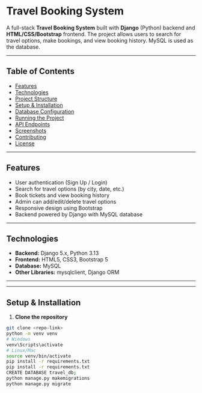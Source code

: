 # Travel Booking System

A full-stack **Travel Booking System** built with **Django** (Python) backend and **HTML/CSS/Bootstrap** frontend. The project allows users to search for travel options, make bookings, and view booking history. MySQL is used as the database.

---

## Table of Contents

- [Features](#features)
- [Technologies](#technologies)
- [Project Structure](#project-structure)
- [Setup & Installation](#setup--installation)
- [Database Configuration](#database-configuration)
- [Running the Project](#running-the-project)
- [API Endpoints](#api-endpoints)
- [Screenshots](#screenshots)
- [Contributing](#contributing)
- [License](#license)

---

## Features

- User authentication (Sign Up / Login)
- Search for travel options (by city, date, etc.)
- Book tickets and view booking history
- Admin can add/edit/delete travel options
- Responsive design using Bootstrap
- Backend powered by Django with MySQL database

---

## Technologies

- **Backend:** Django 5.x, Python 3.13
- **Frontend:** HTML5, CSS3, Bootstrap 5
- **Database:** MySQL
- **Other Libraries:** mysqlclient, Django ORM

---


---

## Setup & Installation

1. **Clone the repository**

```bash
git clone <repo-link>
python -m venv venv
# Windows
venv\Scripts\activate
# Linux/Mac
source venv/bin/activate
pip install -r requirements.txt
pip install -r requirements.txt
CREATE DATABASE travel_db;
python manage.py makemigrations
python manage.py migrate



